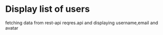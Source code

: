 # Display list of users
fetching data from rest-api reqres.api and displaying username,email and avatar

